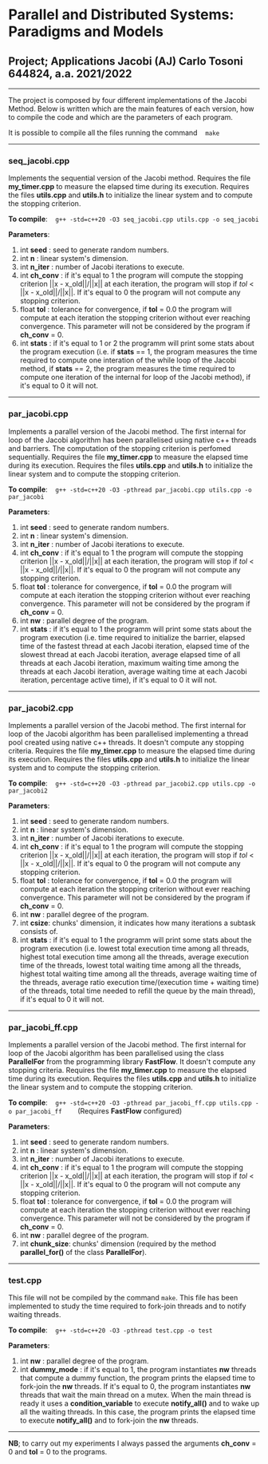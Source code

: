 

# Parallel and Distributed Systems: Paradigms and Models #

## Project; Applications Jacobi (AJ) Carlo Tosoni 644824, a.a. 2021/2022 ##

---

The project is composed by four different implementations of the Jacobi Method. Below is written which are the main features of each version, how to compile the code and which are the parameters of each program.

It is possible to compile all the files running the command&nbsp; &nbsp; ```make```

---

### seq_jacobi.cpp ###

Implements the sequential version of the Jacobi method. Requires the file __my_timer.cpp__ to measure the elapsed time during its execution. Requires the files __utils.cpp__ and __utils.h__ to initialize the linear system and to compute the stopping criterion.

__To compile__:&nbsp; &nbsp; ```g++ -std=c++20 -O3 seq_jacobi.cpp utils.cpp -o seq_jacobi```

__Parameters__:

1. int __seed__ : seed to generate random numbers.
2. int __n__ : linear system's dimension.
3. int __n_iter__ : number of Jacobi iterations to execute.
4. int __ch_conv__ : if it's equal to 1 the program will compute the stopping criterion ||x - x_old||/||x|| at each iteration, the program will stop if _tol_ < ||x - x_old||/||x||. If it's equal to 0 the program will not compute any stopping criterion.
5. float __tol__ : tolerance for convergence, if __tol__ = 0.0  the program will compute at each iteration the stopping criterion without ever reaching convergence. This parameter will not be considered by the program if __ch_conv__ = 0.
6. int __stats__ : if it's equal to 1 or 2 the programm will print some stats about the program execution (i.e. if __stats__ == 1, the program measures the time required to compute one interation of the while loop of the Jacobi method, if __stats__ == 2, the program measures the time required to compute one iteration of the internal for loop of the Jacobi method), if it's equal to 0 it will not.


---

### par_jacobi.cpp 

Implements a parallel version of the Jacobi method. The first internal for loop of the Jacobi algorithm has been parallelised using native c++ threads and barriers. The computation of the stopping criterion is perfomed sequentially. Requires the file __my_timer.cpp__ to measure the elapsed time during its execution. Requires the files __utils.cpp__ and __utils.h__ to initialize the linear system and to compute the stopping criterion.

__To compile__:&nbsp; &nbsp; ```g++ -std=c++20 -O3 -pthread par_jacobi.cpp utils.cpp -o par_jacobi```

__Parameters__:

1. int __seed__ : seed to generate random numbers.
2. int __n__ : linear system's dimension.
3. int __n_iter__ : number of Jacobi iterations to execute.
4. int __ch_conv__ : if it's equal to 1 the program will compute the stopping criterion ||x - x_old||/||x|| at each iteration, the program will stop if _tol_ < ||x - x_old||/||x||. If it's equal to 0 the program will not compute any stopping criterion.
5. float __tol__ : tolerance for convergence, if __tol__ = 0.0  the program will compute at each iteration the stopping criterion without ever reaching convergence. This parameter will not be considered by the program if __ch_conv__ = 0.
6. int __nw__ : parallel degree of the program.
7. int __stats__ : if it's equal to 1 the programm will print some stats about the program execution (i.e. time required to initialize the barrier, elapsed time of the fastest thread at each Jacobi iteration, elapsed time of the slowest thread at each Jacobi iteration, average elapsed time of all threads at each Jacobi iteration, maximum waiting time among the threads at each Jacobi iteration, average waiting time at each Jacobi iteration, percentage active time), if it's equal to 0 it will not.


---

### par_jacobi2.cpp

Implements a parallel version of the Jacobi method. The first internal for loop of the Jacobi algorithm has been parallelised implementing a thread pool created using native c++ threads. It doesn't compute any stopping criteria. Requires the file __my_timer.cpp__ to measure the elapsed time during its execution. Requires the files __utils.cpp__ and __utils.h__ to initialize the linear system and to compute the stopping criterion.

__To compile__:&nbsp; &nbsp; ```g++ -std=c++20 -O3 -pthread par_jacobi2.cpp utils.cpp -o par_jacobi2```

__Parameters__:

1. int __seed__ : seed to generate random numbers.
2. int __n__ : linear system's dimension.
3. int __n_iter__ : number of Jacobi iterations to execute.
4. int __ch_conv__ : if it's equal to 1 the program will compute the stopping criterion ||x - x_old||/||x|| at each iteration, the program will stop if _tol_ < ||x - x_old||/||x||. If it's equal to 0 the program will not compute any stopping criterion.
5. float __tol__ : tolerance for convergence, if __tol__ = 0.0  the program will compute at each iteration the stopping criterion without ever reaching convergence. This parameter will not be considered by the program if __ch_conv__ = 0.
6. int __nw__ : parallel degree of the program. 
7. int __csize__: chunks' dimension, it indicates how many iterations a subtask consists of.
8. int __stats__ : if it's equal to 1 the programm will print some stats about the program execution (i.e. lowest total execution time among all threads, highest total execution time among all the threads, average execution time of the threads, lowest total
waiting time among all the threads, highest total waiting time among all the threads, average waiting time of the threads,
average ratio execution time/(execution time + waiting time) of the threads, total time needed to refill the queue by
the main thread), if it's equal to 0 it will not.

---

### par_jacobi_ff.cpp

Implements a parallel version of the Jacobi method. The first internal for loop of the Jacobi algorithm has been parallelised using the class __ParallelFor__ from the programming library __FastFlow__. It doesn't compute any stopping criteria. Requires the file __my_timer.cpp__ to measure the elapsed time during its execution. Requires the files __utils.cpp__ and __utils.h__ to initialize the linear system and to compute the stopping criterion.

__To compile__:&nbsp; &nbsp; ```g++ -std=c++20 -O3 -pthread par_jacobi_ff.cpp utils.cpp -o par_jacobi_ff```&nbsp; &nbsp; &nbsp; &nbsp; (Requires __FastFlow__ configured)

__Parameters__:

1. int __seed__ : seed to generate random numbers.
2. int __n__ : linear system's dimension.
3. int __n_iter__ : number of Jacobi iterations to execute.
4. int __ch_conv__ : if it's equal to 1 the program will compute the stopping criterion ||x - x_old||/||x|| at each iteration, the program will stop if _tol_ < ||x - x_old||/||x||. If it's equal to 0 the program will not compute any stopping criterion.
5. float __tol__ : tolerance for convergence, if __tol__ = 0.0  the program will compute at each iteration the stopping criterion without ever reaching convergence. This parameter will not be considered by the program if __ch_conv__ = 0.
6. int __nw__ : parallel degree of the program. 
7. int __chunk_size__: chunks' dimension (required by the method __parallel_for()__ of the class __ParallelFor__).

---

### test.cpp 

This file will not be compiled by the command ```make```. This file has been implemented to study the time required to fork-join threads and to notify waiting threads.

__To compile__:&nbsp; &nbsp; ```g++ -std=c++20 -O3 -pthread test.cpp -o test```

__Parameters__:

1. int __nw__ : parallel degree of the program.
2. int __dummy_mode__ : if it's equal to 1, the program instantiates __nw__ threads that compute a dummy function, the program prints the elapsed time to fork-join the __nw__ threads. If it's equal to 0, the program instantiates __nw__ threads that wait the main thread on a mutex. When the main thread is ready it uses a __condition_variable__ to execute __notify_all()__ and to wake up all the waiting threads. In this case, the program prints the elapsed time to execute __notify_all()__ and to fork-join the __nw__ threads. 

---

__NB__; to carry out my experiments I always passed the arguments __ch_conv__ = 0 and __tol__ = 0 to the programs.
